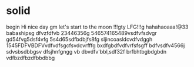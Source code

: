 # solid
begin
Hi
nice day
gm
let's start
to the moon !!!gty
LFG!!!g
hahahaoaaa!@33
babashipsg
dfvzfdfvb
23446356g
546574165489vsdfvfsdvgr
gd54fvg5dsf4vfg
5s4d65sdfbdbjfs8fg
sljincoasldcvdfvdggh
1545FDFVBDFVvdfvdfsgcfsvdcvrfffg
bxdfgbdfvdfvrfsfsgff
bdfvsdfv4566j
sdvsbsdbbgsv dfsjhnfgngg
vb dbvdfv'bbl,sdf32f
brfbhtbgbdgbdn
vdfbzdfbzdfbbdbbg
